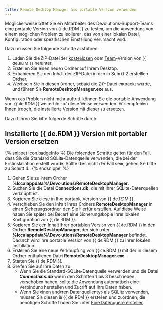 ```yaml
---
title: Remote Desktop Manager als portable Version verwenden 
---
```

Möglicherweise bittet Sie ein Mitarbeiter des Devolutions-Support-Teams eine portable Version von {{ de.RDM }} zu testen, um die Anwendung von einem möglichen Problem zu isolieren, das von einer lokalen Datei, Konfiguration oder spezifischen Einstellung verursacht wird.  

Dazu müssen Sie folgende Schritte ausführen:  

1. Laden Sie die ZIP-Datei der [kostenlosen](https://devolutions.net/de/remote-desktop-manager/home/downloadfree/) oder [Team](https://devolutions.net/de/remote-desktop-manager/home/downloadenterprise/)-Version von {{ de.RDM }} herunter. 
1. Erstellen Sie einen neuen Ordner auf Ihrem Desktop. 
1. Extrahieren Sie den Inhalt der ZIP-Datei in den in Schritt 2 erstellten Ordner. 
1. Wechseln Sie in diesen Ordner, sobald die ZIP-Datei entpackt wurde, und führen Sie  **RemoteDesktopManager.exe** aus. 

Wenn das Problem nicht mehr auftritt, können Sie die portable Anwendung von {{ de.RDM }} weiterhin auf diese Weise verwenden. Wir empfehlen Ihnen jedoch, die installierte Version mit dieser zu ersetzen.

Dazu führen Sie bitte folgende Schritte durch:  

## Installierte {{ de.RDM }} Version mit portabler Version ersetzen 

{% snippet icon.badgeInfo %}
Die folgenden Schritte gelten für den Fall, dass Sie die Standard SQLite-Datenquelle verwenden, die bei der Erstinstallation erstellt wurde. Sollte dies nicht der Fall sein, gehen Sie bitte zu Schritt 4..
{% endsnippet %}

1. Gehen Sie zu Ihrem Ordner **%localappdata%\Devolutions\RemoteDesktopManager**.
1. Suchen Sie die Datei **Connections.db**, die mit Ihrer SQLite-Datenquellen verknüpft ist.
1. Kopieren Sie diese in Ihre portable Version von {{ de.RDM }}.
1. Verschieben Sie den Inhalt Ihres Ordners **RemoteDesktopManager** in einen Sicherungsordner, den Sie hierfür erstellen. Auf diese Weise haben Sie später bei Bedarf eine Sicherungskopie Ihrer lokalen Konfiguration von {{ de.RDM }}.
1. Kopieren Sie den Inhalt Ihrer portablen Version von {{ de.RDM }} in den Ordner **RemoteDesktopManager**, der sich unter **%localappdata%\Devolutions\RemoteDesktopManager** befindet. Dadurch wird Ihre portable Version von {{ de.RDM }} zu Ihrer lokalen Installation.
1. Erstellen Sie eine neue Verknüpfung von {{ de.RDM }} mit der in diesem Ordner enthaltenen Datei **RemoteDesktopManager.exe**.
1. Starten Sie {{ de.RDM }}.
1. Greifen Sie auf Ihre Daten zu.
   - Wenn Sie die Standard-SQLite-Datenquelle verwenden und die Datei ***Connections.db*** wie in den Schritten 1 bis 3 beschrieben verschoben haben, sollte die Anwendung automatisch eine Verbindung herstellen und Zugriff auf Ihre Daten haben.
   - Wenn Sie einen anderen Datenquellentyp als SQLite verwenden, müssen Sie diesen in {{ de.RDM }} erstellen und zuordnen, die benötigen Schritte finden Sie unter [Eine Datenquelle erstellen](/rdm/windows/data-sources/create-new-data-source/).
